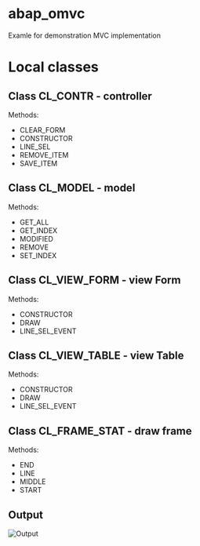 # abap_omvc
Examle for demonstration MVC implementation 

# Local classes

## Class CL_CONTR - controller

Methods:
- CLEAR_FORM
- CONSTRUCTOR 
- LINE_SEL 
- REMOVE_ITEM 
- SAVE_ITEM 

## Class CL_MODEL - model

Methods:
- GET_ALL
- GET_INDEX 
- MODIFIED 
- REMOVE 
- SET_INDEX 

## Class CL_VIEW_FORM - view Form

Methods:
- CONSTRUCTOR 
- DRAW 
- LINE_SEL_EVENT 

## Class CL_VIEW_TABLE - view Table

Methods:
- CONSTRUCTOR
- DRAW 
- LINE_SEL_EVENT 

## Class CL_FRAME_STAT - draw frame

Methods:
- END
- LINE 
- MIDDLE 
- START 

## Output

![Output](https://github.com/arte0s/abap_omvc/blob/master/output.png)
